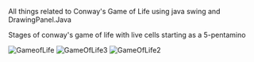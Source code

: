 All things related to Conway's Game of Life using java swing and DrawingPanel.Java




Stages of conway's game of life with live cells starting as a 5-pentamino



![GameofLife](https://github.com/user-attachments/assets/665bc257-0fbe-475b-a5c0-13d21f16331e)
![GameOfLife3](https://github.com/user-attachments/assets/a691bd07-b522-47a2-a607-6a2d5f675030)
![GameOfLife2](https://github.com/user-attachments/assets/c598436c-26e5-46e2-bc8c-6985c62aff0a)
